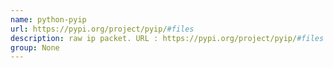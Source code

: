 ```yaml
---
name: python-pyip
url: https://pypi.org/project/pyip/#files
description: raw ip packet. URL : https://pypi.org/project/pyip/#files Groups : None
group: None
---
```


